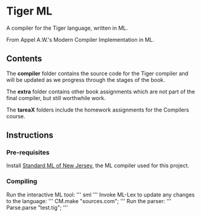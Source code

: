 # Tiger ML
A compiler for the Tiger language, written in ML.

From Appel A.W.'s Modern Compiler Implementation in ML.

## Contents

The **compiler** folder contains the source code for the Tiger compiler and will be updated as we progress through the stages of the book.

The **extra** folder contains other book assignments which are not part of the final compiler, but still worthwhile work.

The **tareaX** folders include the homework assignments for the Compilers course.

## Instructions
### Pre-requisites
Install [Standard ML of New Jersey](http://www.smlnj.org/), the ML compiler used for this project.
### Compiling
Run the interactive ML tool:
'''
sml
'''
Invoke ML-Lex to update any changes to the language:
'''
CM.make "sources.com";
'''
Run the parser:
'''
Parse.parse "test.tig";
'''